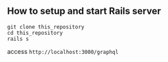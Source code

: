 ## How to setup and start Rails  server

```
git clone this_repository
cd this_repository
rails s
```

access `http://localhost:3000/graphql`

